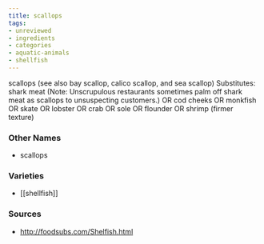 ```yaml
---
title: scallops
tags:
- unreviewed
- ingredients
- categories
- aquatic-animals
- shellfish
---
```

scallops (see also bay scallop, calico scallop, and sea scallop) Substitutes: shark meat (Note: Unscrupulous restaurants sometimes palm off shark meat as scallops to unsuspecting customers.) OR cod cheeks OR monkfish OR skate OR lobster OR crab OR sole OR flounder OR shrimp (firmer texture)

### Other Names

* scallops

### Varieties

* [[shellfish]]

### Sources
* http://foodsubs.com/Shelfish.html
